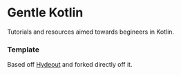 # Gentle Kotlin

Tutorials and resources aimed towards begineers in Kotlin. 

### Template

Based off [Hydeout](http://jekyllthemes.org/themes/hydeout/) and forked directly off it. 
